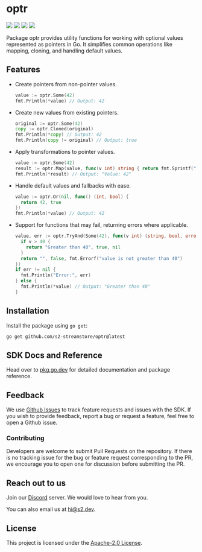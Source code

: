 # optr

[![](https://pkg.go.dev/badge/github.com/s2-streamstore/optr.svg)](https://pkg.go.dev/github.com/s2-streamstore/optr)
[![](https://img.shields.io/discord/1209937852528599092?logo=discord)](https://discord.gg/vTCs7kMkAf)
[![](https://github.com/s2-streamstore/optr/actions/workflows/ci.yml/badge.svg)](https://github.com/s2-streamstore/optr/actions?query=branch%3Amain++)
[![](https://img.shields.io/github/license/s2-streamstore/optr)](./LICENSE)

Package optr provides utility functions for working with optional values
represented as pointers in Go. It simplifies common operations like mapping,
cloning, and handling default values.

## Features

* Create pointers from non-pointer values.
  ```go
  value := optr.Some(42)
  fmt.Println(*value) // Output: 42
  ```

* Create new values from existing pointers.
  ```go
  original := optr.Some(42)
  copy := optr.Cloned(original)
  fmt.Println(*copy) // Output: 42
  fmt.Println(copy != original) // Output: true
  ```

* Apply transformations to pointer values.
  ```go
  value := optr.Some(42)
  result := optr.Map(value, func(v int) string { return fmt.Sprintf("Value: %d", v) })
  fmt.Println(*result) // Output: "Value: 42"
  ```

* Handle default values and fallbacks with ease.
  ```go
  value := optr.Or(nil, func() (int, bool) {
    return 42, true
  })
  fmt.Println(*value) // Output: 42
  ```

* Support for functions that may fail, returning errors where applicable.
  ```go
  value, err := optr.TryAnd(Some(42), func(v int) (string, bool, error) {
    if v > 40 {
      return "Greater than 40", true, nil
    }
    return "", false, fmt.Errorf("value is not greater than 40")
  })
  if err != nil {
    fmt.Println("Error:", err)
  } else {
    fmt.Println(*value) // Output: "Greater than 40"
  }
  ```

## Installation

Install the package using `go get`:

```bash
go get github.com/s2-streamstore/optr@latest
```

## SDK Docs and Reference

Head over to [pkg.go.dev](https://pkg.go.dev/github.com/s2-streamstore/optr)
for detailed documentation and package reference.

## Feedback

We use [Github Issues](https://github.com/s2-streamstore/optr/issues) to
track feature requests and issues with the SDK. If you wish to provide feedback,
report a bug or request a feature, feel free to open a Github issue.

### Contributing

Developers are welcome to submit Pull Requests on the repository. If there is
no tracking issue for the bug or feature request corresponding to the PR, we
encourage you to open one for discussion before submitting the PR.

## Reach out to us

Join our [Discord](https://discord.gg/vTCs7kMkAf) server. We would love to hear
from you.

You can also email us at [hi@s2.dev](mailto:hi@s2.dev).

## License

This project is licensed under the [Apache-2.0 License](./LICENSE).
